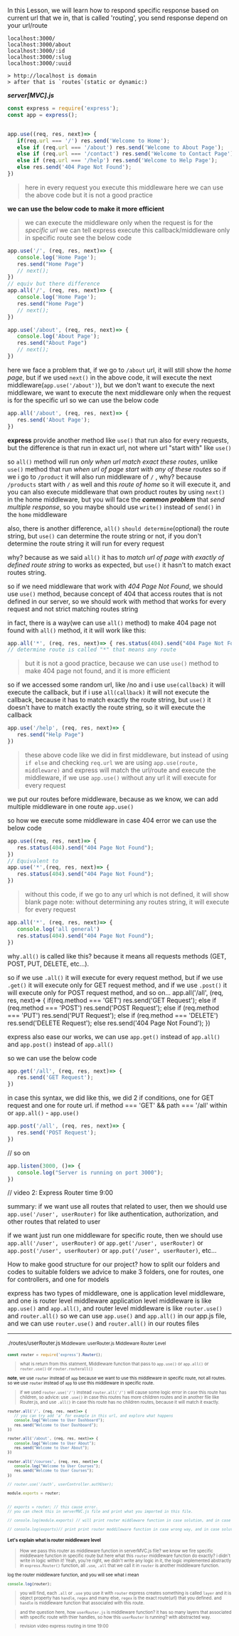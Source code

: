 In this Lesson, we will learn how to respond specific response based on current url that we in, that is called 'routing', you send response depend on your url/route


```
localhost:3000/
localhost:3000/about
localhost:3000/:id
localhost:3000/:slug
localhost:3000/:uuid

> http://localhost is domain
> after that is `routes`(static or dynamic:)
```

___server[MVC].js___

```js
const express = require('express');
const app = express();


app.use((req, res, next)=> {
   if(req.url === '/') res.send('Welcome to Home');
   else if (req.url === '/about') res.send('Welcome to About Page');
   else if (req.url === '/contact') res.send('Welcome to Contact Page');
   else if (req.url === '/help') res.send('Welcome to Help Page');
   else res.send('404 Page Not Found');
})

```
> here in every request you execute this middleware 
> here we can use the above code but it is not a good practice


**we can use the below code to make it more efficient**
> we can execute the middleware only when the request is for the *specific url*
> we can tell express execute this callback/middleware only in specific route 
see the below code

```js
app.use('/', (req, res, next)=> {
   console.log('Home Page');
   res.send("Home Page")
   // next();
})
// equiv but there difference
app.all('/', (req, res, next)=> {
   console.log('Home Page');
   res.send("Home Page")
   // next();
})
```

```js
app.use('/about', (req, res, next)=> {
   console.log('About Page');
   res.send("About Page")
   // next();
})
```

here we face a problem that, if we go to `/about` url, it will still show the *home page*, but if we used `next()` in the above code, it will execute the next middleware(`app.use('/about')`), but we don't want to execute the next middleware, we want to execute the next middleware only when the request is for the specific url
so we can use the below code
```js
app.all('/about', (req, res, next)=> {
   res.send('About Page');
})
```

**express** provide another method like `use()` that run also for every requests, but the difference is that run in exact url, not where url "start with" like `use()`

so `all()` method will run *only when url match exact these routes*, unlike `use()` method that run *when url of page start with any of these routes* so if we i go to `/product` it will also run middleware of `/` , why? because `/products` start with `/` as well and this *route of home* so it will execute it, and you can also execute middleware that own product routes by using `next()` in the home middleware, but you will face the ***common problem*** that _send multiple response_, so you maybe should use `write()` instead of `send()` in the `home` middleware

also, there is another difference, `all()` `should determine`(optional) the route string, but `use()` can determine the route string or not, if you don't determine the route string it will run for every request

why? because as we said `all()` it has to _match url of page with exactly of defined route string_ to works as expected, but `use()` it hasn't to match exact routes string.

so if we need middleware that work with *404 Page Not Found*, we should use `use()` method, because concept of 404 that access routes that is not defined in our server, so we should work with method that works for every request and not strict matching routes string

in fact, there is a way(we can use `all()` method) to make 404 page not found with `all()` method, it it will work like this:

```js
app.all('*', (req, res, next)=> { res.status(404).send("404 Page Not Found"); })
// determine route is called "*" that means any route
```
> but it is not a good practice, because we can use `use()` method to make 404 page not found, and it is more efficient

so if we accessed some random url, like /no and i use `use(callback)` it will execute the callback, but if i use `all(callback)` it will not execute the callback, because it has to match exactly the route string, but `use()` it doesn't have to match exactly the route string, so it will execute the callback

```js
app.use('/help', (req, res, next)=> {
   res.send("Help Page")
})
```
> these above code like we did in first middleware, but instead of using `if else` and checking `req.url` we are using `app.use(route, middleware)` and express will match the url/route and execute the middleware, if we use `app.use()` without any url it will execute for every request


we put our routes before middleware, because as we know, we can add multiple middleware in one route `app.use()`

so how we execute some middleware in case 404 error
we can use the below code


```js
app.use((req, res, next)=> {
   res.status(404).send("404 Page Not Found");
})
// Equivalent to
app.use('*',(req, res, next)=> {
   res.status(404).send("404 Page Not Found");
})
```

> without this code, if we go to any url which is not defined, it will show blank page
> note: without determining any routes string, it will execute for every request

```js
app.all('*', (req, res, next)=> {
   console.log('all general')
   res.status(404).send("404 Page Not Found");
})
```

why`.all()` is called like this? because it means all requests methods (GET, POST, PUT, DELETE, etc...).

so if we use `.all()` it will execute for every request method, but if we use `.get()` it will execute only for GET request method, and if we use `.post()` it will execute only for POST request method, and so on...
app.all('/all', (req, res, next)=> {
   if(req.method === 'GET') res.send('GET Request');
   else if (req.method === 'POST') res.send('POST Request');
   else if (req.method === 'PUT') res.send('PUT Request');
   else if (req.method === 'DELETE') res.send('DELETE Request');
   else res.send('404 Page Not Found');
})

express also ease our works, we can use `app.get()` instead of `app.all()` and `app.post()` instead of `app.all()`

so we can use the below code

```js
app.get('/all', (req, res, next)=> {
   res.send('GET Request');
})
```

in case this syntax, we did like this, we did 2 if conditions, one for GET request and one for route url. if method === 'GET' && path === '/all' within or `app.all()` -  `app.use()`

```js
app.post('/all', (req, res, next)=> {
   res.send('POST Request');
})
```

// so on

```js
app.listen(3000, ()=> {
   console.log("Server is running on port 3000");
})
```


// video 2: Express Router time 9:00

>
   summary:
   if we want use all routes that related to user, then we should use 
   `app.use('/user', userRouter)` for like authentication, authorization, and other routes that related to user

   if we want just run one middleware for specific route, then we should use `app.all('/user', userRouter)`
   or `app.get('/user', userRouter)`
   or `app.post('/user', userRouter)`
   or `app.put('/user', userRouter)`, etc...

How to make good structure for our project? how to split our folders and codes to suitable folders
we advice to make 3 folders, one for routes, one for controllers, and one for models

express has two types of middleware, one is application level middleware, and one is router level middleware
application level middleware is like `app.use()` and `app.all()`, and router level middleware is like `router.use()` and `router.all()`
so we can use `app.use()` and `app.all()` in our app.js file, and we can use `router.use()` and `router.all()` in our routes files

----
<small>./routes/userRouter.js<small>
Middleware: userRouter.js
Middleware Router Level

```js
const router = require('express').Router();
```
> what is return from this statment, Middleware function that pass to `app.use()` or `app.all()` or `router.use()` or `router.routerall()`


__note__, we use `router` instead of `app` because we want to use this middleware in specific route, not all routes.
so we use `router` instead of `app` to use this middleware in specific route.

> if we used `router.use('/')` instead `router.all('/')`  will cause some logic error in case this route has children,
> so advice: use `.use()` in case this routes has more children routes and in another file like <type>Router.js, and use `.all()` in case this route has no children routes, because it will match it exactly.

```js
router.all('/', (req, res, next)=> {
   // you can try add 'a' for example in this url, and explore what happens
   console.log("Welcome to User Dashboard");
   res.send("Welcome to User Dashboard");
})

router.all('/about', (req, res, next)=> {
   console.log("Welcome to User About");
   res.send("Welcome to User About");
})

router.all('/courses', (req, res, next)=> {
   console.log("Welcome to User Courses");
   res.send("Welcome to User Courses");
})

// router.use('/auth', userController.authUser);

module.exports = router;


// exports = router; // this cause error.
// you can check this in serverMVC.js file and print what you imported in this file.

// console.log(module.exports) // will print router middleware function in case solution, and in case wrong way, it will print empty object

// console.log(exports)// print print router moddileware function in case wrong way, and in case solution way, print empty object(opposite to module.exports)
```

#### Let's explain what is router middleware level
> How we pass this router as middleware function in serverMVC.js file? we know we fire specific middleware function in specific route
> but here what this `router` middleware function do exactly? i didn't write in logic within it!
> Yeah, you're right, we didn't write any logic in it, the logic implemented abstractly in `express.Router()` function, all `.use`, `.all` that we call it in `router` is another middleware function.

log the router middleware function, and you will see what i mean
```js
console.log(router);
```

> you will find, each `.all` or `.use` you use it with `router` express creates something is called `layer` and it is object property has `handle`, `regex` and many else, `regex` is the exact route(url) that you defined. and `handle` is middleware function that associated with this route.

> and the question here, how `userRouter.js` is middleware function? it has so many layers that associated with specific route with thier handles, so how this `userRouter` is running? with abstracted way.



> revision video express routing in time 19:00